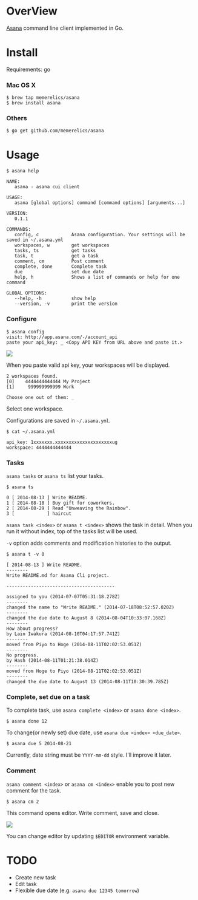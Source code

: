 OverView
=========================================

[Asana](https://asana.com/) command line client implemented in Go.


Install
=========================================

Requirements: go

### Mac OS X

    $ brew tap memerelics/asana
    $ brew install asana


### Others

    $ go get github.com/memerelics/asana


Usage
=========================================

    $ asana help

    NAME:
       asana - asana cui client
    
    USAGE:
       asana [global options] command [command options] [arguments...]
    
    VERSION:
       0.1.1
    
    COMMANDS:
       config, c            Asana configuration. Your settings will be saved in ~/.asana.yml
       workspaces, w        get workspaces
       tasks, ts            get tasks
       task, t              get a task
       comment, cm          Post comment
       complete, done       Complete task
       due                  set due date
       help, h              Shows a list of commands or help for one command
    
    GLOBAL OPTIONS:
       --help, -h           show help
       --version, -v        print the version


### Configure


    $ asana config
    visit: http://app.asana.com/-/account_api
    paste your api_key: _ <Copy API KEY from URL above and paste it.>

![](https://raw.githubusercontent.com/memerelics/asana/images/key.png)

When you paste valid api key, your workspaces will be displayed.

    2 workspaces found.
    [0]    4444444444444 My Project
    [1]     999999999999 Work
    
    Choose one out of them: _

Select one workspace.

Configurations are saved in `~/.asana.yml`.

    $ cat ~/.asana.yml
    
    api_key: 1xxxxxxx.xxxxxxxxxxxxxxxxxxxxxug
    workspace: 4444444444444


### Tasks

`asana tasks` or `asana ts` list your tasks.

    $ asana ts

    0 [ 2014-08-13 ] Write README.
    1 [ 2014-08-18 ] Buy gift for coworkers.
    2 [ 2014-08-29 ] Read "Unweaving the Rainbow".
    3 [            ] haircut

`asana task <index>` or `asana t <index>` shows the task in detail. When you run it without index, top of the tasks list will be used.

`-v` option adds comments and modification histories to the output.

    $ asana t -v 0

    [ 2014-08-13 ] Write README.
    --------
    Write README.md for Asana Cli project.

    ----------------------------------------

    assigned to you (2014-07-07T05:31:18.278Z)
    --------
    changed the name to "Write README." (2014-07-18T08:52:57.020Z)
    --------
    changed the due date to August 8 (2014-08-04T10:33:07.168Z)
    --------
    How about progress?
    by Lain Iwakura (2014-08-10T04:17:57.741Z)
    --------
    moved from Piyo to Hoge (2014-08-11T02:02:53.051Z)
    --------
    No progress.
    by Hash (2014-08-11T01:21:38.014Z)
    --------
    moved from Hoge to Piyo (2014-08-11T02:02:53.051Z)
    --------
    changed the due date to August 13 (2014-08-11T10:30:39.785Z)


### Complete, set due on a task

To complete task, use `asana complete <index>` or `asana done <index>`.

    $ asana done 12

To change(or newly set) due date, use `asana due <index> <due_date>`.

    $ asana due 5 2014-08-21

Currently, date string must be `YYYY-mm-dd` style. I'll improve it later.


### Comment

`asana comment <index>` or `asana cm <index>` enable you to post new comment for the task.

    $ asana cm 2

This command opens editor. Write comment, save and close.

![](https://raw.githubusercontent.com/memerelics/asana/images/cmt.png)

You can change editor by updating `$EDITOR` environment variable.


TODO
=========================================

* Create new task
* Edit task
* Flexible due date (e.g. `asana due 12345 tomorrow`)
